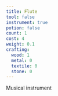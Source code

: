 ```yaml
---
title: Flute
tool: false
instrument: true
potion: false
count: 1
cost: 4
weight: 0.1
crafting:
  wood: 1
  metal: 0
  textile: 0
  stone: 0
---
```


Musical instrument
